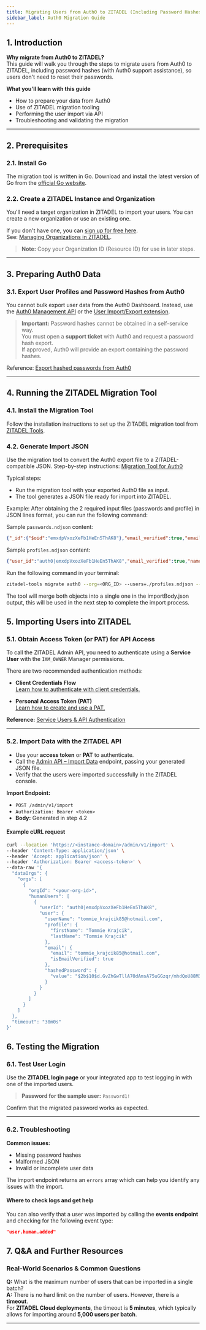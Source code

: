 ```yaml
---
title: Migrating Users from Auth0 to ZITADEL (Including Password Hashes)
sidebar_label: Auth0 Migration Guide
---
```


## 1. Introduction

**Why migrate from Auth0 to ZITADEL?**  
This guide will walk you through the steps to migrate users from Auth0 to ZITADEL, including password hashes (with Auth0 support assistance), so users don't need to reset their passwords.

**What you'll learn with this guide**
- How to prepare your data from Auth0
- Use of ZITADEL migration tooling
- Performing the user import via API
- Troubleshooting and validating the migration

---

## 2. Prerequisites

### 2.1. Install Go
The migration tool is written in Go. Download and install the latest version of Go from the [official Go website](https://go.dev/doc/install).

### 2.2. Create a ZITADEL Instance and Organization
You'll need a target organization in ZITADEL to import your users. You can create a new organization or use an existing one.  

If you don't have one, you can [sign up for free here](https://zitadel.com).  
See: [Managing Organizations in ZITADEL](https://zitadel.com/docs/guides/manage/console/organizations).

> **Note:** Copy your Organization ID (Resource ID) for use in later steps.

---

## 3. Preparing Auth0 Data

### 3.1. Export User Profiles and Password Hashes from Auth0
You cannot bulk export user data from the Auth0 Dashboard. Instead, use the  [Auth0 Management API](https://auth0.com/docs/manage-users/user-migration#bulk-user-exports) or the [User Import/Export extension](https://auth0.com/docs/manage-users/user-migration/user-import-export-extension).

> **Important:** Password hashes cannot be obtained in a self-service way.  
> You must open a **support ticket** with Auth0 and request a password hash export.  
> If approved, Auth0 will provide an export containing the password hashes.  

Reference: [Export hashed passwords from Auth0](https://zitadel.com/docs/guides/migrate/sources/auth0#export-hashed-passwords)

---

## 4. Running the ZITADEL Migration Tool

### 4.1. Install the Migration Tool
Follow the installation instructions to set up the ZITADEL migration tool from [ZITADEL Tools](https://github.com/zitadel/zitadel-tools?tab=readme-ov-file#installation).

### 4.2. Generate Import JSON
Use the migration tool to convert the Auth0 export file to a ZITADEL-compatible JSON.
Step-by-step instructions: [Migration Tool for Auth0](https://github.com/zitadel/zitadel-tools/blob/main/cmd/migration/auth0/readme.md)

Typical steps:
- Run the migration tool with your exported Auth0 file as input.
- The tool generates a JSON file ready for import into ZITADEL.

Example:
After obtaining the 2 required input files (passwords and profile) in JSON lines format, you can run the following command:

Sample `passwords.ndjson` content:
```json
{"_id":{"$oid":"emxdpVxozXeFb1HeEn5ThAK8"},"email_verified":true,"email":"tommie_krajcik85@hotmail.com","passwordHash":"$2b$10$d.GvZhGwTllA7OdAmsA75uGGzqr/mhdQoU88M3zD.fX3Vb8Rcf33.","password_set_date":{"$date":"2025-06-30T00:00:00.000Z"},"tenant":"test","connection":"Username-Password-Authentication","_tmp_is_unique":true}
```

Sample `profiles.ndjson` content:
```json
{"user_id":"auth0|emxdpVxozXeFb1HeEn5ThAK8","email_verified":true,"name":"Tommie Krajcik","email":"tommie_krajcik85@hotmail.com"}
```

Run the following command in your terminal:
```bash
zitadel-tools migrate auth0 --org=<ORG_ID> --users=./profiles.ndjson --passwords=./passwords.ndjson --multiline --email-verified --output=./importBody.json
```

The tool will merge both objects into a single one in the importBody.json output, this will be used in the next step to complete the import process.

## 5. Importing Users into ZITADEL

### 5.1. Obtain Access Token (or PAT) for API Access

To call the ZITADEL Admin API, you need to authenticate using a **Service User** with the `IAM_OWNER` Manager permissions.

There are two recommended authentication methods:

- **Client Credentials Flow**  
  [Learn how to authenticate with client credentials.](https://zitadel.com/docs/guides/integrate/service-users/client-credentials)

- **Personal Access Token (PAT)**  
  [Learn how to create and use a PAT.](https://zitadel.com/docs/guides/integrate/service-users/authenticate-service-users#personal-access-token)

**Reference:** [Service Users & API Authentication](https://zitadel.com/docs/guides/integrate/service-users/authenticate-service-users#authentication-methods)

---

### 5.2. Import Data with the ZITADEL API

- Use your **access token** or **PAT** to authenticate.
- Call the [Admin API – Import Data](https://zitadel.com/docs/apis/resources/admin/admin-service-import-data) endpoint, passing your generated JSON file.
- Verify that the users were imported successfully in the ZITADEL console.

**Import Endpoint:**

- `POST /admin/v1/import`
- `Authorization: Bearer <token>`
- **Body:** Generated in step 4.2

#### Example cURL request

```bash
curl --location 'https://<instance-domain>/admin/v1/import' \
--header 'Content-Type: application/json' \
--header 'Accept: application/json' \
--header 'Authorization: Bearer <access-token>' \
--data-raw '{
  "dataOrgs": {
    "orgs": [
      {
        "orgId": "<your-org-id>",
        "humanUsers": [
          {
            "userId": "auth0|emxdpVxozXeFb1HeEn5ThAK8",
            "user": {
              "userName": "tommie_krajcik85@hotmail.com",
              "profile": {
                "firstName": "Tommie Krajcik",
                "lastName": "Tommie Krajcik"
              },
              "email": {
                "email": "tommie_krajcik85@hotmail.com",
                "isEmailVerified": true
              },
              "hashedPassword": {
                "value": "$2b$10$d.GvZhGwTllA7OdAmsA75uGGzqr/mhdQoU88M3zD.fX3Vb8Rcf33."
              }
            }
          }
        ]
      }
    ]
  },
  "timeout": "30m0s"
}'
```

## 6. Testing the Migration

### 6.1. Test User Login

Use the **ZITADEL login page** or your integrated app to test logging in with one of the imported users.

> **Password for the sample user:** `Password1!`

Confirm that the migrated password works as expected.

---

### 6.2. Troubleshooting

**Common issues:**

- Missing password hashes  
- Malformed JSON  
- Invalid or incomplete user data  

The import endpoint returns an `errors` array which can help you identify any issues with the import.

#### Where to check logs and get help

You can also verify that a user was imported by calling the **events endpoint** and checking for the following event type:

```json
"user.human.added"
```

## 7. Q&A and Further Resources

### Real-World Scenarios & Common Questions

**Q:** What is the maximum number of users that can be imported in a single batch?  
**A:** There is no hard limit on the number of users. However, there is a **timeout**.  
For **ZITADEL Cloud deployments**, the timeout is **5 minutes**, which typically allows for importing around **5,000 users per batch**.

---
